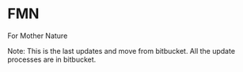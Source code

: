 # FMN
For Mother Nature

Note: 
This is the last updates and move from bitbucket. All the update processes are in bitbucket.
